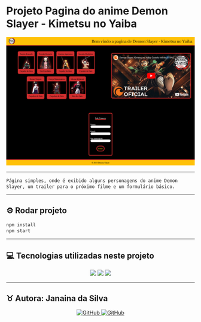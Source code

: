 # Projeto Pagina do anime Demon Slayer - Kimetsu no Yaiba

![projeto pagina de anime](/public/projeto.png)

---

    Página simples, onde é exibido alguns personagens do anime Demon Slayer, um trailer para o próximo filme e um formulário básico.

---

## ⚙️ Rodar projeto

    npm install
    npm start   

---

## 💻 Tecnologias utilizadas neste projeto

<p align="center">
<img src="https://img.shields.io/badge/HTML5-E34F26?style=for-the-badge&logo=html5&logoColor=white" />
<img src="https://img.shields.io/badge/CSS3-1572B6?style=for-the-badge&logo=css3&logoColor=white" />
<img src="https://img.shields.io/badge/React-20232A?style=for-the-badge&logo=react&logoColor=61DAFB" />
</p>

---

<h2>♉ Autora: Janaina da Silva</h2>

<p align="center">
    <a href="https://github.com/Jana-SI">
    <img src="https://img.shields.io/badge/GitHub-100000?style=for-the-badge&logo=github&logoColor=white" alt="GitHub"/>
    </a>
    <a href="https://www.linkedin.com/in/jana-da-silva/">
    <img src="https://img.shields.io/badge/LinkedIn-0077B5?style=for-the-badge&logo=linkedin&logoColor=white" alt="GitHub"/>
    </a>
</p>